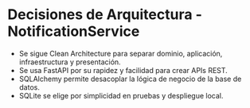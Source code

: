 # Decisiones de Arquitectura - NotificationService

- Se sigue Clean Architecture para separar dominio, aplicación, infraestructura y presentación.
- Se usa FastAPI por su rapidez y facilidad para crear APIs REST.
- SQLAlchemy permite desacoplar la lógica de negocio de la base de datos.
- SQLite se elige por simplicidad en pruebas y despliegue local.
